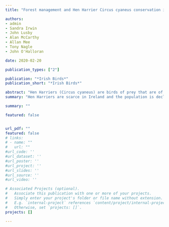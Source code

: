 ```yaml
---
title: "Forest management and Hen Harrier Circus cyaneus conservation in Ireland"

authors: 
- admin
- Sandra Irwin
- John Lusby
- Alan McCarthy 
- Allan Mee
- Tony Nagle
- John O'Halloran

date: 2020-02-20

publication_types: ["2"]

publication: "*Irish Birds*"
publication_short: "*Irish Birds*"

abstract: "Hen Harriers (Circus cyaneus) are birds of prey that are of conservation concern in Ireland where the population is small and in decline. Hen Harriers typically use upland habitats such as heather moorland and bog during the summer breeding season but will also use pre-thicket coniferous forest. Extensive afforestation of upland habitats has contributed to a decline in suitable nesting and foraging habitat for breeding Hen Harriers across their range. We used data from The 2015 National Survey of Breeding Hen Harrier in Ireland, forest data sources and CORINE land class maps to explore the abundance of five broad habitat categories in areas around Hen Harrier territories. The results demonstrate a concerning lack of heath and bog habitat at landscape-scale surrounding typical Hen Harrier breeding territories in Ireland. The high proportion of habitat of poor suitability in the landscape may reduce the reproductive potential of breeding Hen Harrier pairs, ultimately impacting at the population level. We discuss these habitat mosaics in the context of forest management options that are relevant to Hen Harrier conservation. Hen Harriers are vulnerable to commercial forestry and we outline key forest management options and land-use considerations to enhance habitat suitability for breeding Hen Harriers. We provide recommendations for future study, policy and management practice aimed at protecting Hen Harriers and their habitats."
summary: "Hen Harriers are scarce in Ireland and the population is declining. The species typically  breeds in upland heather moorland habitats. Due to changes to land managemen and degradation as a result of other activites, much of the Irish moorland is degraded or has been completely replaced. In this paper we showed that the breeding success of Hen Harriers in Ireland is impacted by climate, landscape composition and management. It is clear that if Hen Harriers are to have a long-term future in Ireland then conservation needs to happen and be prioritised on the landscape scale."

summary: ""

featured: false


url_pdf: ""
featured: false
# links:
# - name: ""
#   url: ""
#url_code: ''
#url_dataset: ''
#url_poster: ''
#url_project: ''
#url_slides: ''
#url_source: ''
#url_video: ''

# Associated Projects (optional).
#   Associate this publication with one or more of your projects.
#   Simply enter your project's folder or file name without extension.
#   E.g. `internal-project` references `content/project/internal-project/index.md`.
#   Otherwise, set `projects: []`.
projects: []

---
```


